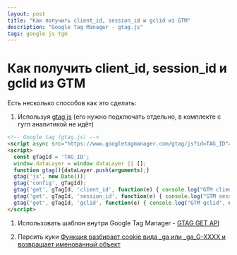 ```yaml
---
layout: post
title: "Как получить client_id, session_id и gclid из GTM"
description: "Google Tag Manager - gtag.js"
tags: google js tgm
---
```


# Как получить client_id, session_id и gclid из GTM

Есть несколько способов как это сделать:

1. Используя [gtag.js](https://developers.google.com/tag-platform/gtagjs) (его нужно подключать отдельно, в комплекте с гугл аналитикой не идёт)
```html
<!-- Google tag (gtag.js) -->
<script async src="https://www.googletagmanager.com/gtag/js?id=TAG_ID"></script>
<script>
  const gTagId = 'TAG_ID';
  window.dataLayer = window.dataLayer || [];
  function gtag(){dataLayer.push(arguments);}
  gtag('js', new Date());
  gtag('config', gTagId);
  gtag('get', gTagId, 'client_id', function(e) { console.log("GTM client_id", e); });
  gtag('get', gTagId, 'session_id', function(e) { console.log("GTM session_id", e); });
  gtag('get', gTagId, 'gclid', function(e) { console.log("GTM gclid", e); });
</script>
```

1. Использовать шаблон внутри Google Tag Manager - [GTAG GET API](https://www.simoahava.com/custom-templates/gtag-get-api/)

2. Парсить куки [Функция разбирает cookie вида _ga или _ga_G-XXXX и возвращает именованный объект](/assets/blog/gtm/parseGaCookie.js)